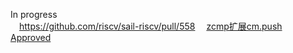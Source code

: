 In progress \
&emsp;https://github.com/riscv/sail-riscv/pull/558 
&emsp;[zcmp扩展cm.push](https://github.com/rez5427/sail-riscv/commit/5ceda1d1956d526f74437978732a446bbbbda052)
&emsp;[Approved](https://github.com/riscv/sail-riscv/pull/607)
